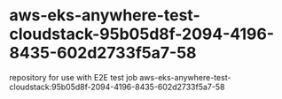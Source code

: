 # aws-eks-anywhere-test-cloudstack-95b05d8f-2094-4196-8435-602d2733f5a7-58
repository for use with E2E test job aws-eks-anywhere-test-cloudstack:95b05d8f-2094-4196-8435-602d2733f5a7-58
